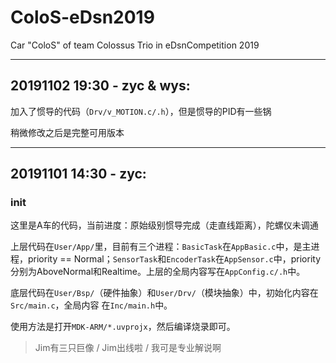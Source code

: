 # ColoS-eDsn2019
Car "ColoS" of team Colossus Trio in eDsnCompetition 2019

---

## 20191102 19:30 - zyc & wys:

加入了惯导的代码（`Drv/v_MOTION.c/.h`），但是惯导的PID有一些锅

稍微修改之后是完整可用版本

---

## 20191101 14:30 - zyc:

### init

这里是A车的代码，当前进度：原始级别惯导完成（走直线距离），陀螺仪未调通

上层代码在`User/App/`里，目前有三个进程：`BasicTask`在`AppBasic.c`中，是主进程，priority == Normal；`SensorTask`和`EncoderTask`在`AppSensor.c`中，priority分别为AboveNormal和Realtime。上层的全局内容写在`AppConfig.c/.h`中。

底层代码在`User/Bsp/`（硬件抽象）和`User/Drv/`（模块抽象）中，初始化内容在`Src/main.c`，全局内容  在`Inc/main.h`中。

使用方法是打开`MDK-ARM/*.uvprojx`，然后编译烧录即可。

> Jim有三只巨像 / Jim出线啦 / 我可是专业解说啊

